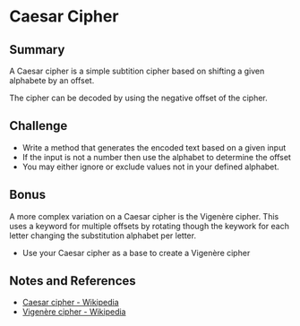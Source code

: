 # Caesar Cipher

## Summary

A Caesar cipher is a simple subtition cipher based on shifting a given alphabete by an offset.

The cipher can be decoded by using the negative offset of the cipher.

## Challenge

* Write a method that generates the encoded text based on a given input
* If the input is not a number then use the alphabet to determine the offset
* You may either ignore or exclude values not in your defined alphabet. 

## Bonus

A more complex variation on a Caesar cipher is the Vigenère cipher.  This uses a keyword for
multiple offsets by rotating though the keywork for each letter changing the substitution alphabet
per letter.

* Use your Caesar cipher as a base to create a Vigenère cipher

## Notes and References

* [Caesar cipher - Wikipedia](https://en.wikipedia.org/wiki/Caesar_cipher)
* [Vigenère cipher - Wikipedia](https://en.wikipedia.org/wiki/Vigen%C3%A8re_cipher)
